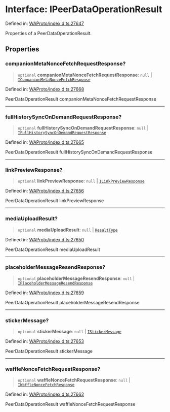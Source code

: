 # Interface: IPeerDataOperationResult

Defined in: [WAProto/index.d.ts:27647](https://github.com/Fokusdotid/Baileys/blob/4cdf75fe48f9b13e8084d341633612ce49e934bd/WAProto/index.d.ts#L27647)

Properties of a PeerDataOperationResult.

## Properties

### companionMetaNonceFetchRequestResponse?

> `optional` **companionMetaNonceFetchRequestResponse**: `null` \| [`ICompanionMetaNonceFetchResponse`](../namespaces/PeerDataOperationResult/interfaces/ICompanionMetaNonceFetchResponse.md)

Defined in: [WAProto/index.d.ts:27668](https://github.com/Fokusdotid/Baileys/blob/4cdf75fe48f9b13e8084d341633612ce49e934bd/WAProto/index.d.ts#L27668)

PeerDataOperationResult companionMetaNonceFetchRequestResponse

***

### fullHistorySyncOnDemandRequestResponse?

> `optional` **fullHistorySyncOnDemandRequestResponse**: `null` \| [`IFullHistorySyncOnDemandRequestResponse`](../namespaces/PeerDataOperationResult/interfaces/IFullHistorySyncOnDemandRequestResponse.md)

Defined in: [WAProto/index.d.ts:27665](https://github.com/Fokusdotid/Baileys/blob/4cdf75fe48f9b13e8084d341633612ce49e934bd/WAProto/index.d.ts#L27665)

PeerDataOperationResult fullHistorySyncOnDemandRequestResponse

***

### linkPreviewResponse?

> `optional` **linkPreviewResponse**: `null` \| [`ILinkPreviewResponse`](../namespaces/PeerDataOperationResult/interfaces/ILinkPreviewResponse.md)

Defined in: [WAProto/index.d.ts:27656](https://github.com/Fokusdotid/Baileys/blob/4cdf75fe48f9b13e8084d341633612ce49e934bd/WAProto/index.d.ts#L27656)

PeerDataOperationResult linkPreviewResponse

***

### mediaUploadResult?

> `optional` **mediaUploadResult**: `null` \| [`ResultType`](../../../../MediaRetryNotification/enumerations/ResultType.md)

Defined in: [WAProto/index.d.ts:27650](https://github.com/Fokusdotid/Baileys/blob/4cdf75fe48f9b13e8084d341633612ce49e934bd/WAProto/index.d.ts#L27650)

PeerDataOperationResult mediaUploadResult

***

### placeholderMessageResendResponse?

> `optional` **placeholderMessageResendResponse**: `null` \| [`IPlaceholderMessageResendResponse`](../namespaces/PeerDataOperationResult/interfaces/IPlaceholderMessageResendResponse.md)

Defined in: [WAProto/index.d.ts:27659](https://github.com/Fokusdotid/Baileys/blob/4cdf75fe48f9b13e8084d341633612ce49e934bd/WAProto/index.d.ts#L27659)

PeerDataOperationResult placeholderMessageResendResponse

***

### stickerMessage?

> `optional` **stickerMessage**: `null` \| [`IStickerMessage`](../../../interfaces/IStickerMessage.md)

Defined in: [WAProto/index.d.ts:27653](https://github.com/Fokusdotid/Baileys/blob/4cdf75fe48f9b13e8084d341633612ce49e934bd/WAProto/index.d.ts#L27653)

PeerDataOperationResult stickerMessage

***

### waffleNonceFetchRequestResponse?

> `optional` **waffleNonceFetchRequestResponse**: `null` \| [`IWaffleNonceFetchResponse`](../namespaces/PeerDataOperationResult/interfaces/IWaffleNonceFetchResponse.md)

Defined in: [WAProto/index.d.ts:27662](https://github.com/Fokusdotid/Baileys/blob/4cdf75fe48f9b13e8084d341633612ce49e934bd/WAProto/index.d.ts#L27662)

PeerDataOperationResult waffleNonceFetchRequestResponse
